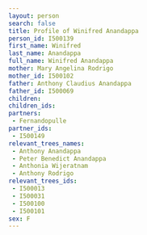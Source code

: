 ```yaml
---
layout: person
search: false
title: Profile of Winifred Anandappa
person_id: I500139
first_name: Winifred
last_name: Anandappa
full_name: Winifred Anandappa
mother: Mary Angelina Rodrigo
mother_id: I500102
father: Anthony Claudius Anandappa
father_id: I500069
children:
children_ids:
partners:
 - Fernandopulle
partner_ids:
 - I500149
relevant_trees_names:
 - Anthony Anandappa
 - Peter Benedict Anandappa
 - Anthonia Wijeratnam
 - Anthony Rodrigo
relevant_trees_ids:
 - I500013
 - I500031
 - I500100
 - I500101
sex: F
---
```


